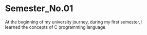 # Semester_No.01
 At the beginning of my university journey, during my first semester, I learned the concepts of C programming language.
